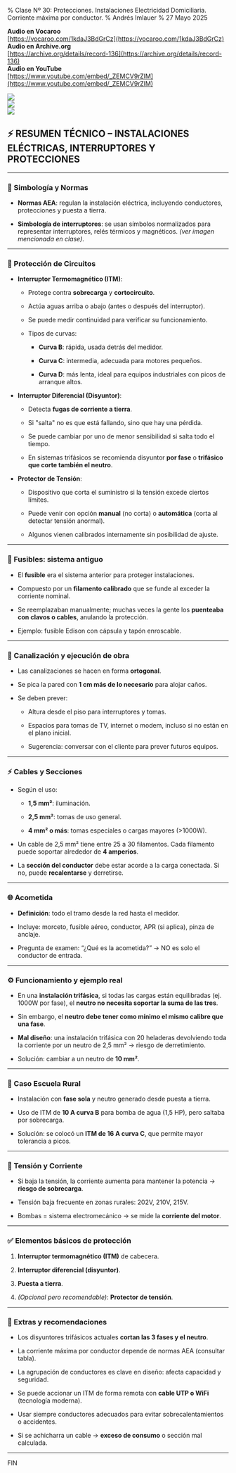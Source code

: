 % Clase Nº 30: Protecciones. Instalaciones Electricidad Domiciliaria. Corriente máxima por conductor.
% Andrés Imlauer
% 27 Mayo 2025

**Audio en Vocaroo**  
[https://vocaroo.com/1kdaJ3BdGrCz](https://vocaroo.com/1kdaJ3BdGrCz)  
**Audio en Archive.org**  
[https://archive.org/details/record-136](https://archive.org/details/record-136)  
**Audio en YouTube**  
[https://www.youtube.com/embed/_ZEMCV9rZlM](https://www.youtube.com/embed/_ZEMCV9rZlM)

![](https://blogger.googleusercontent.com/img/b/R29vZ2xl/AVvXsEgNv0psiBumGuwCbPTtkA9ZaTOexi0yYjAJzd5ihpXqITRDxp8SGsTFYixpdTL6yp5-uzEgw2TWqoGV2NIr2ivF222YdOwnso8ksLqJMHyy4AtB5a9-uYteIJiyq4d8rrTAFO-WD7yjMRo0i2FSXYou9Rp8rgtiimw4RCL37dOPBe-tqpzeG4lz4gzVg-8/s4160/IMG_20250526_194559815.jpg)  
![](https://blogger.googleusercontent.com/img/b/R29vZ2xl/AVvXsEgYESTHYVjKYsKt0FP_8OIhcORkB6QZhooyejYLHZVJLnAIZhbuM9CR1HWqsJGPvud8FejdkHhVylcrPmeLd1lnMLqF5IxzFY-V7FjyDFemizIs7WqFTNsmMuCBwalC5cdrR9pQ6MomqrkVtfYPE5RHZvtabFTe3XPuo-LlLJGMuQoXr30lg8guidYADGw/s4160/IMG_20250526_195721098.jpg)  
![](https://blogger.googleusercontent.com/img/b/R29vZ2xl/AVvXsEgvkzEIEaPBxpahseUbE-Z0jlMTYLcf7lAM2i3co2hkJ9hDgqf-KAcTWfLvlvP1mr6j7p5MhozfMpf-6JmLxa_U3pNwNor4eLx6kCJ8ySlFZQjF90NIRyvyF6Vf975P-n6oQCPBUpKYA33rWq1WygNbpN-4iLg4NkrQk-NgMT3TAF7oQZcESuU79gXvSMI/s4160/IMG_20250526_201536814.jpg)  
  

## **⚡ RESUMEN TÉCNICO – INSTALACIONES ELÉCTRICAS, INTERRUPTORES Y PROTECCIONES**

---

### **🔌 Simbología y Normas**

* **Normas AEA**: regulan la instalación eléctrica, incluyendo conductores, protecciones y puesta a tierra.

* **Simbología de interruptores**: se usan símbolos normalizados para representar interruptores, relés térmicos y magnéticos. *(ver imagen mencionada en clase)*.

---

### **🛑 Protección de Circuitos**

* **Interruptor Termomagnético (ITM)**:

  * Protege contra **sobrecarga** y **cortocircuito**.

  * Actúa aguas arriba o abajo (antes o después del interruptor).

  * Se puede medir continuidad para verificar su funcionamiento.

  * Tipos de curvas:

    * **Curva B**: rápida, usada detrás del medidor.

    * **Curva C**: intermedia, adecuada para motores pequeños.

    * **Curva D**: más lenta, ideal para equipos industriales con picos de arranque altos.

* **Interruptor Diferencial (Disyuntor)**:

  * Detecta **fugas de corriente a tierra**.

  * Si "salta" no es que está fallando, sino que hay una pérdida.

  * Se puede cambiar por uno de menor sensibilidad si salta todo el tiempo.

  * En sistemas trifásicos se recomienda disyuntor **por fase** o **trifásico que corte también el neutro**.

* **Protector de Tensión**:

  * Dispositivo que corta el suministro si la tensión excede ciertos límites.

  * Puede venir con opción **manual** (no corta) o **automática** (corta al detectar tensión anormal).

  * Algunos vienen calibrados internamente sin posibilidad de ajuste.

---

### **🔋 Fusibles: sistema antiguo**

* El **fusible** era el sistema anterior para proteger instalaciones.

* Compuesto por un **filamento calibrado** que se funde al exceder la corriente nominal.

* Se reemplazaban manualmente; muchas veces la gente los **puenteaba con clavos o cables**, anulando la protección.

* Ejemplo: fusible Edison con cápsula y tapón enroscable.

---

### **🧱 Canalización y ejecución de obra**

* Las canalizaciones se hacen en forma **ortogonal**.

* Se pica la pared con **1 cm más de lo necesario** para alojar caños.

* Se deben prever:

  * Altura desde el piso para interruptores y tomas.

  * Espacios para tomas de TV, internet o modem, incluso si no están en el plano inicial.

  * Sugerencia: conversar con el cliente para prever futuros equipos.

---

### **⚡ Cables y Secciones**

* Según el uso:

  * **1,5 mm²**: iluminación.

  * **2,5 mm²**: tomas de uso general.

  * **4 mm² o más**: tomas especiales o cargas mayores (\>1000W).

* Un cable de 2,5 mm² tiene entre 25 a 30 filamentos. Cada filamento puede soportar alrededor de **4 amperios**.

* La **sección del conductor** debe estar acorde a la carga conectada. Si no, puede **recalentarse** y derretirse.

---

### **🌐 Acometida**

* **Definición**: todo el tramo desde la red hasta el medidor.

* Incluye: morceto, fusible aéreo, conductor, APR (si aplica), pinza de anclaje.

* Pregunta de examen: “¿Qué es la acometida?” → NO es solo el conductor de entrada.

---

### **⚙️ Funcionamiento y ejemplo real**

* En una **instalación trifásica**, si todas las cargas están equilibradas (ej. 1000W por fase), el **neutro no necesita soportar la suma de las tres**.

* Sin embargo, el **neutro debe tener como mínimo el mismo calibre que una fase**.

* **Mal diseño**: una instalación trifásica con 20 heladeras devolviendo toda la corriente por un neutro de 2,5 mm² → riesgo de derretimiento.

* Solución: cambiar a un neutro de **10 mm²**.

---

### **🏫 Caso Escuela Rural**

* Instalación con **fase sola** y neutro generado desde puesta a tierra.

* Uso de ITM de **10 A curva B** para bomba de agua (1,5 HP), pero saltaba por sobrecarga.

* Solución: se colocó un **ITM de 16 A curva C**, que permite mayor tolerancia a picos.

---

### **🔄 Tensión y Corriente**

* Si baja la tensión, la corriente aumenta para mantener la potencia → **riesgo de sobrecarga**.

* Tensión baja frecuente en zonas rurales: 202V, 210V, 215V.

* Bombas \= sistema electromecánico → se mide la **corriente del motor**.

---

### **✅ Elementos básicos de protección**

1. **Interruptor termomagnético (ITM)** de cabecera.

2. **Interruptor diferencial (disyuntor)**.

3. **Puesta a tierra**.

4. *(Opcional pero recomendable)*: **Protector de tensión**.

---

### **🔌 Extras y recomendaciones**

* Los disyuntores trifásicos actuales **cortan las 3 fases y el neutro**.

* La corriente máxima por conductor depende de normas AEA (consultar tabla).

* La agrupación de conductores es clave en diseño: afecta capacidad y seguridad.

* Se puede accionar un ITM de forma remota con **cable UTP o WiFi** (tecnología moderna).

* Usar siempre conductores adecuados para evitar sobrecalentamientos o accidentes.

* Si se achicharra un cable → **exceso de consumo** o sección mal calculada.

---

FIN
